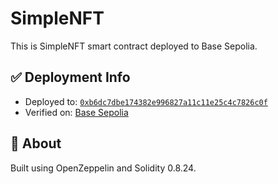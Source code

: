# SimpleNFT

This is SimpleNFT smart contract deployed to Base Sepolia.

## ✅ Deployment Info

- Deployed to: [`0xb6dc7dbe174382e996827a11c11e25c4c7826c0f`](https://sepolia.basescan.org/address/0xb6dc7dbe174382e996827a11c11e25c4c7826c0f)
- Verified on: [Base Sepolia](https://sepolia.basescan.org)

## 📌 About

Built using OpenZeppelin and Solidity 0.8.24.
